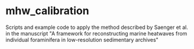 # mhw_calibration
Scripts and example code to apply the method described by Saenger et al. in the manuscript "A framework for reconstructing marine heatwaves from individual foraminifera in low-resolution sedimentary archives"
